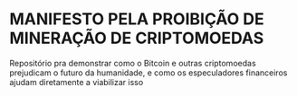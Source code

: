 # MANIFESTO PELA PROIBIÇÃO DE MINERAÇÃO DE CRIPTOMOEDAS
Repositório pra demonstrar como o Bitcoin e outras criptomoedas prejudicam o futuro da humanidade, e como os especuladores financeiros ajudam diretamente a viabilizar isso
